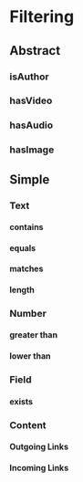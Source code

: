 # Filtering

## Abstract
### isAuthor
### hasVideo
### hasAudio
### hasImage

## Simple

### Text

#### contains
#### equals
#### matches
#### length

### Number

#### greater than
#### lower than


### Field

#### exists


### Content

#### Outgoing Links
#### Incoming Links
